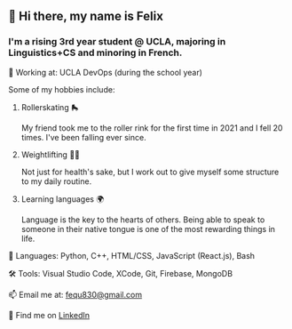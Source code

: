 ## 👋 Hi there, my name is Felix

### I'm a rising 3rd year student @ UCLA, majoring in Linguistics+CS and minoring in French.

💼 Working at: UCLA DevOps (during the school year)

Some of my hobbies include:
1. Rollerskating 🛼

   My friend took me to the roller rink for the first time in 2021 and I fell 20 times. I've been falling ever since.
3. Weightlifting 🏋🏽

   Not just for health's sake, but I work out to give myself some structure to my daily routine.
5. Learning languages 🌍

   Language is the key to the hearts of others. Being able to speak to someone in their native tongue is one of the most rewarding things in life.

💬 Languages: Python, C++, HTML/CSS, JavaScript (React.js), Bash

🛠️ Tools: Visual Studio Code, XCode, Git, Firebase, MongoDB

📫 Email me at: [fequ830@gmail.com](mailto:fequ830@gmail.com)

🤝 Find me on [LinkedIn](https://www.linkedin.com/in/felixqu/)


<!--
**fequ830/fequ830** is a ✨ _special_ ✨ repository because its `README.md` (this file) appears on your GitHub profile.

Here are some ideas to get you started:

- 🔭 I’m currently working on ...
- 🌱 I’m currently learning ...
- 👯 I’m looking to collaborate on ...
- 🤔 I’m looking for help with ...
- 💬 Ask me about ...
- 📫 How to reach me: ...
- 😄 Pronouns: ...
- ⚡ Fun fact: ...
-->
